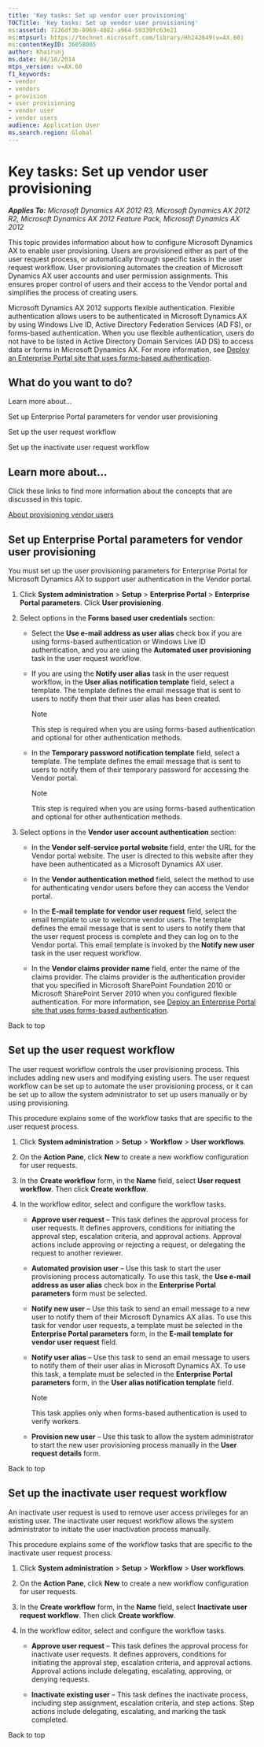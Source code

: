 ```yaml
---
title: 'Key tasks: Set up vendor user provisioning'
TOCTitle: 'Key tasks: Set up vendor user provisioning'
ms:assetid: 7126df3b-0969-4082-a964-59339fc63e21
ms:mtpsurl: https://technet.microsoft.com/library/Hh242649(v=AX.60)
ms:contentKeyID: 36058065
author: Khairunj
ms.date: 04/18/2014
mtps_version: v=AX.60
f1_keywords:
- vendor
- vendors
- provision
- user provisioning
- vendor user
- vendor users
audience: Application User
ms.search.region: Global
---
```


# Key tasks: Set up vendor user provisioning 


_**Applies To:** Microsoft Dynamics AX 2012 R3, Microsoft Dynamics AX 2012 R2, Microsoft Dynamics AX 2012 Feature Pack, Microsoft Dynamics AX 2012_

This topic provides information about how to configure Microsoft Dynamics AX to enable user provisioning. Users are provisioned either as part of the user request process, or automatically through specific tasks in the user request workflow. User provisioning automates the creation of Microsoft Dynamics AX user accounts and user permission assignments. This ensures proper control of users and their access to the Vendor portal and simplifies the process of creating users.

Microsoft Dynamics AX 2012 supports flexible authentication. Flexible authentication allows users to be authenticated in Microsoft Dynamics AX by using Windows Live ID, Active Directory Federation Services (AD FS), or forms-based authentication. When you use flexible authentication, users do not have to be listed in Active Directory Domain Services (AD DS) to access data or forms in Microsoft Dynamics AX. For more information, see [Deploy an Enterprise Portal site that uses forms-based authentication](deploy-an-enterprise-portal-site-that-uses-forms-based-authentication.md).

## What do you want to do?

Learn more about...

Set up Enterprise Portal parameters for vendor user provisioning

Set up the user request workflow

Set up the inactivate user request workflow

## Learn more about...

Click these links to find more information about the concepts that are discussed in this topic.

[About provisioning vendor users](about-provisioning-vendor-users.md)

## Set up Enterprise Portal parameters for vendor user provisioning

You must set up the user provisioning parameters for Enterprise Portal for Microsoft Dynamics AX to support user authentication in the Vendor portal.

1.  Click **System administration** \> **Setup** \> **Enterprise Portal** \> **Enterprise Portal parameters**. Click **User provisioning**.

2.  Select options in the **Forms based user credentials** section:
    
      - Select the **Use e-mail address as user alias** check box if you are using forms-based authentication or Windows Live ID authentication, and you are using the **Automated user provisioning** task in the user request workflow.
    
      - If you are using the **Notify user alias** task in the user request workflow, in the **User alias notification template** field, select a template. The template defines the email message that is sent to users to notify them that their user alias has been created.
        

        > [!NOTE]
        > <P>This step is required when you are using forms-based authentication and optional for other authentication methods.</P>

    
      - In the **Temporary password notification template** field, select a template. The template defines the email message that is sent to users to notify them of their temporary password for accessing the Vendor portal.
        

        > [!NOTE]
        > <P>This step is required when you are using forms-based authentication and optional for other authentication methods.</P>



3.  Select options in the **Vendor user account authentication** section:
    
      - In the **Vendor self-service portal website** field, enter the URL for the Vendor portal website. The user is directed to this website after they have been authenticated as a Microsoft Dynamics AX user.
    
      - In the **Vendor authentication method** field, select the method to use for authenticating vendor users before they can access the Vendor portal.
    
      - In the **E-mail template for vendor user request** field, select the email template to use to welcome vendor users. The template defines the email message that is sent to users to notify them that the user request process is complete and they can log on to the Vendor portal. This email template is invoked by the **Notify new user** task in the user request workflow.
    
      - In the **Vendor claims provider name** field, enter the name of the claims provider. The claims provider is the authentication provider that you specified in Microsoft SharePoint Foundation 2010 or Microsoft SharePoint Server 2010 when you configured flexible authentication. For more information, see [Deploy an Enterprise Portal site that uses forms-based authentication](deploy-an-enterprise-portal-site-that-uses-forms-based-authentication.md).

Back to top

## Set up the user request workflow

The user request workflow controls the user provisioning process. This includes adding new users and modifying existing users. The user request workflow can be set up to automate the user provisioning process, or it can be set up to allow the system administrator to set up users manually or by using provisioning.

This procedure explains some of the workflow tasks that are specific to the user request process.

1.  Click **System administration** \> **Setup** \> **Workflow** \> **User workflows**.

2.  On the **Action Pane**, click **New** to create a new workflow configuration for user requests.

3.  In the **Create workflow** form, in the **Name** field, select **User request workflow**. Then click **Create workflow**.

4.  In the workflow editor, select and configure the workflow tasks.
    
      - **Approve user request** – This task defines the approval process for user requests. It defines approvers, conditions for initiating the approval step, escalation criteria, and approval actions. Approval actions include approving or rejecting a request, or delegating the request to another reviewer.
    
      - **Automated provision user** – Use this task to start the user provisioning process automatically. To use this task, the **Use e-mail address as user alias** check box in the **Enterprise Portal parameters** form must be selected.
    
      - **Notify new user** – Use this task to send an email message to a new user to notify them of their Microsoft Dynamics AX alias. To use this task for vendor user requests, a template must be selected in the **Enterprise Portal parameters** form, in the **E-mail template for vendor user request** field.
    
      - **Notify user alias** – Use this task to send an email message to users to notify them of their user alias in Microsoft Dynamics AX. To use this task, a template must be selected in the **Enterprise Portal parameters** form, in the **User alias notification template** field.
        

        > [!NOTE]
        > <P>This task applies only when forms-based authentication is used to verify workers.</P>

    
      - **Provision new user** – Use this task to allow the system administrator to start the new user provisioning process manually in the **User request details** form.

Back to top

## Set up the inactivate user request workflow

An inactivate user request is used to remove user access privileges for an existing user. The inactivate user request workflow allows the system administrator to initiate the user inactivation process manually.

This procedure explains some of the workflow tasks that are specific to the inactivate user request process.

1.  Click **System administration** \> **Setup** \> **Workflow** \> **User workflows**.

2.  On the **Action Pane**, click **New** to create a new workflow configuration for user requests.

3.  In the **Create workflow** form, in the **Name** field, select **Inactivate user request workflow**. Then click **Create workflow**.

4.  In the workflow editor, select and configure the workflow tasks.
    
      - **Approve user request** – This task defines the approval process for inactivate user requests. It defines approvers, conditions for initiating the approval step, escalation criteria, and approval actions. Approval actions include delegating, escalating, approving, or denying requests.
    
      - **Inactivate existing user** – This task defines the inactivate process, including step assignment, escalation criteria, and step actions. Step actions include delegating, escalating, and marking the task completed.

Back to top

  


